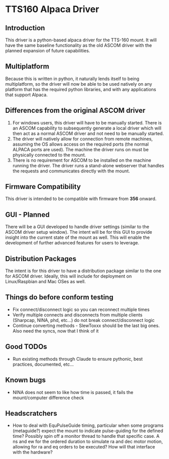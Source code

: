 ﻿# TTS160 Alpaca Driver
## Introduction
This driver is a python-based alpaca driver for the TTS-160 mount.  It will have the same baseline functionality as the old ASCOM driver with the planned expansion of future capabilities.

## Multiplatform
Because this is written in python, it naturally lends itself to being multiplatform, so the driver will now be able to be used natively on any platform that has the required python libraries, and with any applications that support Alpaca.

## Differences from the original ASCOM driver
1. For windows users, this driver will have to be manually started.  There is an ASCOM capability to subsequently generate a local driver which will then act as a normal ASCOM driver and not need to be manually started.
2. The driver will natively allow for connection from remote machines, assuming the OS allows access on the required ports (the normal ALPACA ports are used).  The machine the driver runs on must be physically connected to the mount.
3. There is no requirement for ASCOM to be installed on the machine running the driver.  The driver runs a stand-alone webserver that handles the requests and communicates directly with the mount.

## Firmware Compatibility
This driver is intended to be compatible with firmware from **356** onward.

## GUI - Planned
There will be a GUI developed to handle driver settings (similar to the ASCOM driver setup window).  The intent will be for this GUI to provide insight into the current state of the mount as well.  This will enable the development of further advanced features for users to leverage.

## Distribution Packages
The intent is for this driver to have a distribution package similar to the one for ASCOM driver.  Ideally, this will include for deployment on Linux/Raspbian and Mac OSes as well.

## Things do before conform testing
* Fix connect/disconnect logic so you can reconnect multiple times
* Verify multiple connects and disconnects from multiple clients (Sharpcap, NINA, phd, etc...) do not break connect/disconnect logic
* Continue converting methods - SlewToxxx should be the last big ones.  Also need the syncs, now that I think of it

## Good TODOs
* Run existing methods through Claude to ensure pythonic, best practices, documented, etc...

## Known bugs
* NINA does not seem to like how time is passed, it fails the mount/computer difference check

## Headscratchers
* How to deal with EquPulseGuide timing, particular when some programs (metaguide?) expect the mount to indicate pulse-guiding for the defined time?  Possibly spin off a monitor thread to handle that specific case.  A ns and ew for the ordered duration to simulate ra and dec motor motion, allowing for ra and eq orders to be executed?  How will that interface with the hardware?
